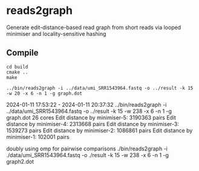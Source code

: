 # reads2graph
Generate edit-distance-based read graph from short reads via looped minimiser and locality-sensitive hashing


## Compile

```
cd build
cmake ..
make

../bin/reads2graph -i ../data/umi_SRR1543964.fastq -o ../result -k 15 -w 20 -x 6 -n 1 -g graph.dot
```
2024-01-11 17:53:22 - 2024-01-11 20:37:32 
../bin/reads2graph -i ../data/umi_SRR1543964.fastq -o ../result -k 15 -w 238 -x 6 -n 1 -g graph.dot
26 cores
Edit distance by minimiser-5: 3190363 pairs
Edit distance by minimiser-4: 2313668 pairs
Edit distance by minimiser-3: 1539273 pairs
Edit distance by minimiser-2: 1086861 pairs
Edit distance by minimiser-1: 102001 pairs

doubly using omp for pairwise comparisons
./bin/reads2graph -i ./data/umi_SRR1543964.fastq -o ./result -k 15 -w 238 -x 6 -n 1 -g graph2.dot